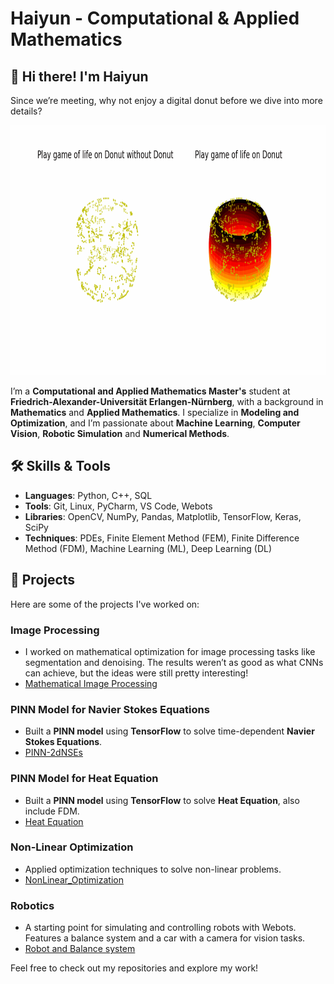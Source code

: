 # Haiyun - Computational & Applied Mathematics

## 👋 Hi there! I'm Haiyun

Since we’re meeting, why not enjoy a digital donut before we dive into more details? 

<img src="results/torus_animation.gif" width="800" height="400">

I’m a **Computational and Applied Mathematics Master's** student at **Friedrich-Alexander-Universität Erlangen-Nürnberg**, with a background in **Mathematics** and **Applied Mathematics**. I specialize in **Modeling and Optimization**, and I’m passionate about **Machine Learning**, **Computer Vision**, **Robotic Simulation** and **Numerical Methods**.

## 🛠 Skills & Tools

- **Languages**: Python, C++, SQL  
- **Tools**: Git, Linux, PyCharm, VS Code, Webots  
- **Libraries**: OpenCV, NumPy, Pandas, Matplotlib, TensorFlow, Keras, SciPy  
- **Techniques**: PDEs, Finite Element Method (FEM), Finite Difference Method (FDM), Machine Learning (ML), Deep Learning (DL)

## 📂 Projects

Here are some of the projects I've worked on:

### **Image Processing**  
- I worked on mathematical optimization for image processing tasks like segmentation and denoising. The results weren’t as good as what CNNs can achieve, but the ideas were still pretty interesting!  
- [Mathematical Image Processing](https://github.com/Haiyun314/Image_processing)

### **PINN Model for Navier Stokes Equations**  
- Built a **PINN model** using **TensorFlow** to solve time-dependent **Navier Stokes Equations**.  
- [PINN-2dNSEs](https://github.com/Haiyun314/PINN-2dNSEs)

### **PINN Model for Heat Equation**  
- Built a **PINN model** using **TensorFlow** to solve **Heat Equation**, also include FDM.  
- [Heat Equation](https://github.com/Haiyun314/intro-control-ml)

### **Non-Linear Optimization**  
- Applied optimization techniques to solve non-linear problems.  
- [NonLinear_Optimization](https://github.com/Haiyun314/NonLinear_Optimization)

### **Robotics**
- A starting point for simulating and controlling robots with Webots. Features a balance system and a car with a camera for vision tasks.
- [Robot and Balance system](https://github.com/Haiyun314/Robotics)

Feel free to check out my repositories and explore my work!
